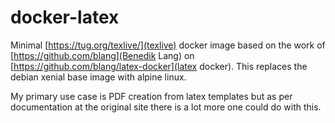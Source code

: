 # docker-latex

Minimal [https://tug.org/texlive/](texlive) docker image based on the work of [https://github.com/blang](Benedik Lang) on [https://github.com/blang/latex-docker](latex docker). This replaces the debian xenial base image with alpine linux.

My primary use case is PDF creation from latex templates but as per documentation at the original site there is a lot more one could do with this.
